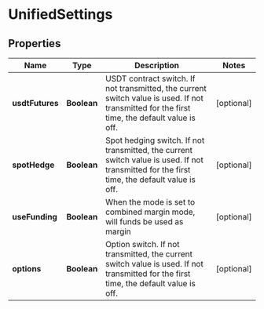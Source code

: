 

# UnifiedSettings

## Properties

Name | Type | Description | Notes
------------ | ------------- | ------------- | -------------
**usdtFutures** | **Boolean** | USDT contract switch. If not transmitted, the current switch value is used. If not transmitted for the first time, the default value is off. |  [optional]
**spotHedge** | **Boolean** | Spot hedging switch. If not transmitted, the current switch value is used. If not transmitted for the first time, the default value is off. |  [optional]
**useFunding** | **Boolean** | When the mode is set to combined margin mode, will funds be used as margin |  [optional]
**options** | **Boolean** | Option switch. If not transmitted, the current switch value is used. If not transmitted for the first time, the default value is off. |  [optional]



